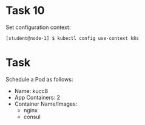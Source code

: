 # Task 10

Set configuration context:
```bash
[student@node-1] $ kubectl config use-context k8s
```

# Task

Schedule a Pod as follows:
- Name: kucc8
- App Containers: 2
- Container Name/Images:
    - nginx
    - consul